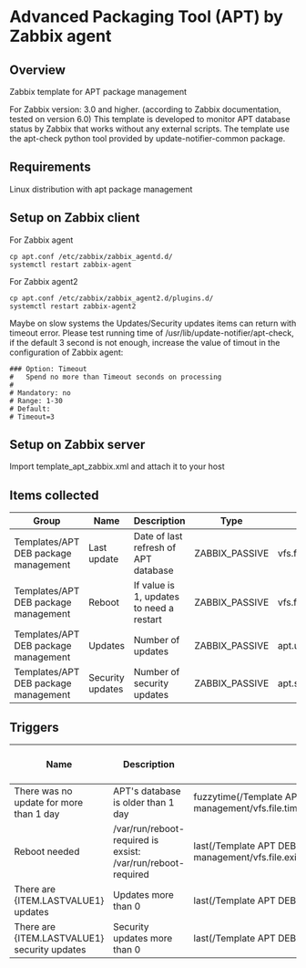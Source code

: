 # Advanced Packaging Tool (APT) by Zabbix agent
## Overview
Zabbix template for APT package management

For Zabbix version: 3.0 and higher. (according to Zabbix documentation, tested on version 6.0) This template is developed to monitor APT database status by Zabbix that works without any external scripts.
The template use the apt-check python tool provided by update-notifier-common package.

## Requirements
Linux distribution with apt package management

## Setup on Zabbix client

For Zabbix agent

    cp apt.conf /etc/zabbix/zabbix_agentd.d/
    systemctl restart zabbix-agent

For Zabbix agent2

    cp apt.conf /etc/zabbix/zabbix_agent2.d/plugins.d/
    systemctl restart zabbix-agent2

Maybe on slow systems the Updates/Security updates items can return with timeout error. Please test running time of /usr/lib/update-notifier/apt-check, if the default 3 second is not enough, increase the value of timout in the configuration of Zabbix agent:

    ### Option: Timeout
    #	Spend no more than Timeout seconds on processing
    #
    # Mandatory: no
    # Range: 1-30
    # Default:
    # Timeout=3

## Setup on Zabbix server
Import template_apt_zabbix.xml and attach it to your host

## Items collected
|Group|Name|Description|Type|Key and additional info|
|---|---|---|---|---|
|Templates/APT DEB package management|Last update|Date of last refresh of APT database|ZABBIX_PASSIVE|vfs.file.time[/var/cache/apt/pkgcache.bin]|
|Templates/APT DEB package management|Reboot|If value is 1, updates to need a restart|ZABBIX_PASSIVE|vfs.file.exists[/var/run/reboot-required]|
|Templates/APT DEB package management|Updates|Number of  updates|ZABBIX_PASSIVE|apt.updates|
|Templates/APT DEB package management|Security updates|Number of security updates|ZABBIX_PASSIVE|apt.security|

## Triggers
|Name|Description|Expression|Severity|Dependencies and additional info|
|---|---|---|---|---|
|There was no update for more than 1 day|APT's database is older than 1 day|fuzzytime(/Template APT DEB package management/vfs.file.time[/var/cache/apt/pkgcache.bin],86400s)=0|WARNING||
|Reboot needed|/var/run/reboot-required is exsist: /var/run/reboot-required|last(/Template APT DEB package management/vfs.file.exists[/var/run/reboot-required])=1|WARNING||
|There are {ITEM.LASTVALUE1} updates|Updates more than 0|last(/Template APT DEB package management/apt.updates)>0|INFO||
|There are {ITEM.LASTVALUE1} security updates|Security updates more than 0|last(/Template APT DEB package management/apt.security)>0|WARNING||

